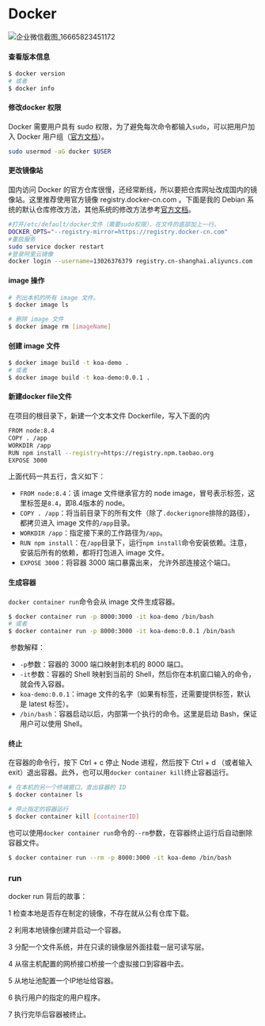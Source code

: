# Docker

![企业微信截图_16665823451172](https://tva1.sinaimg.cn/large/008vxvgGly1h7glrfzkmfj30js0djab3.jpg)

#### 查看版本信息

```bash
$ docker version
# 或者
$ docker info
```

#### 修改docker 权限

Docker 需要用户具有 sudo 权限，为了避免每次命令都输入`sudo`，可以把用户加入 Docker 用户组（[官方文档](https://docs.docker.com/install/linux/linux-postinstall/#manage-docker-as-a-non-root-user)）。

```bash
sudo usermod -aG docker $USER
```

#### 更改镜像站

国内访问 Docker 的官方仓库很慢，还经常断线，所以要把仓库网址改成国内的镜像站。这里推荐使用官方镜像 registry.docker-cn.com 。下面是我的 Debian 系统的默认仓库修改方法，其他系统的修改方法参考[官方文档](https://www.docker-cn.com/registry-mirror)。

```bash
#打开/etc/default/docker文件（需要sudo权限），在文件的底部加上一行。
DOCKER_OPTS="--registry-mirror=https://registry.docker-cn.com"
#重启服务
sudo service docker restart
#登录阿里云镜像
docker login --username=13026376379 registry.cn-shanghai.aliyuncs.com
```

#### image 操作

```bash
# 列出本机的所有 image 文件。
$ docker image ls

# 删除 image 文件
$ docker image rm [imageName]
```

#### 创建 image 文件

```bash
$ docker image build -t koa-demo .
# 或者
$ docker image build -t koa-demo:0.0.1 .
```

#### 新建docker file文件

在项目的根目录下，新建一个文本文件 Dockerfile，写入下面的内

```bash
FROM node:8.4
COPY . /app
WORKDIR /app
RUN npm install --registry=https://registry.npm.taobao.org
EXPOSE 3000
```

上面代码一共五行，含义如下：

- `FROM node:8.4`：该 image 文件继承官方的 node image，冒号表示标签，这里标签是`8.4`，即8.4版本的 node。
- `COPY . /app`：将当前目录下的所有文件（除了`.dockerignore`排除的路径），都拷贝进入 image 文件的`/app`目录。
- `WORKDIR /app`：指定接下来的工作路径为`/app`。
- `RUN npm install`：在`/app`目录下，运行`npm install`命令安装依赖。注意，安装后所有的依赖，都将打包进入 image 文件。
- `EXPOSE 3000`：将容器 3000 端口暴露出来， 允许外部连接这个端口。

#### 生成容器

`docker container run`命令会从 image 文件生成容器。

```bash
$ docker container run -p 8000:3000 -it koa-demo /bin/bash
# 或者
$ docker container run -p 8000:3000 -it koa-demo:0.0.1 /bin/bash
```

​	参数解释：

- `-p`参数：容器的 3000 端口映射到本机的 8000 端口。
- `-it`参数：容器的 Shell 映射到当前的 Shell，然后你在本机窗口输入的命令，就会传入容器。
- `koa-demo:0.0.1`：image 文件的名字（如果有标签，还需要提供标签，默认是 latest 标签）。
- `/bin/bash`：容器启动以后，内部第一个执行的命令。这里是启动 Bash，保证用户可以使用 Shell。

#### 终止

在容器的命令行，按下 Ctrl + c 停止 Node 进程，然后按下 Ctrl + d （或者输入 exit）退出容器。此外，也可以用`docker container kill`终止容器运行。

```bash
# 在本机的另一个终端窗口，查出容器的 ID
$ docker container ls

# 停止指定的容器运行
$ docker container kill [containerID]
```

也可以使用`docker container run`命令的`--rm`参数，在容器终止运行后自动删除容器文件。

```bash
$ docker container run --rm -p 8000:3000 -it koa-demo /bin/bash
```

### run

docker run 背后的故事：

1 检查本地是否存在制定的镜像，不存在就从公有仓库下载。

2 利用本地镜像创建并启动一个容器。

3 分配一个文件系统，并在只读的镜像层外面挂载一层可读写层。

4 从宿主机配置的网桥接口桥接一个虚拟接口到容器中去。

5 从地址池配置一个IP地址给容器。

6 执行用户的指定的用户程序。

7 执行完毕后容器被终止。
